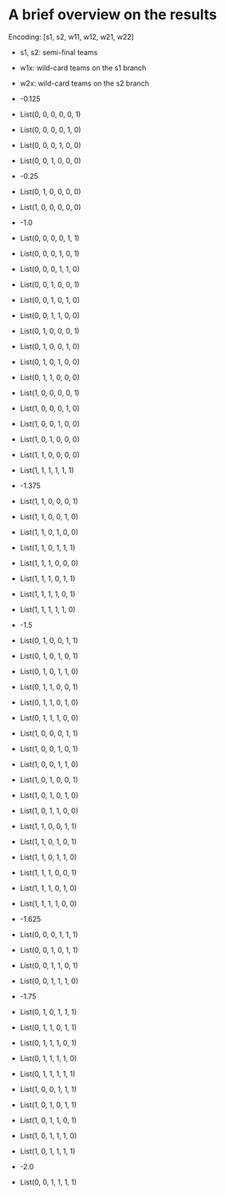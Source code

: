 A brief overview on the results
===============================
Encoding: [s1, s2, w11, w12, w21, w22]
 * s1, s2: semi-final teams
 * w1x: wild-card teams on the s1 branch
 * w2x: wild-card teams on the s2 branch

  * -0.125
   * List(0, 0, 0, 0, 0, 1)
   * List(0, 0, 0, 0, 1, 0)
   * List(0, 0, 0, 1, 0, 0)
   * List(0, 0, 1, 0, 0, 0)
  * -0.25
   * List(0, 1, 0, 0, 0, 0)
   * List(1, 0, 0, 0, 0, 0)
  * -1.0
   * List(0, 0, 0, 0, 1, 1)
   * List(0, 0, 0, 1, 0, 1)
   * List(0, 0, 0, 1, 1, 0)
   * List(0, 0, 1, 0, 0, 1)
   * List(0, 0, 1, 0, 1, 0)
   * List(0, 0, 1, 1, 0, 0)
   * List(0, 1, 0, 0, 0, 1)
   * List(0, 1, 0, 0, 1, 0)
   * List(0, 1, 0, 1, 0, 0)
   * List(0, 1, 1, 0, 0, 0)
   * List(1, 0, 0, 0, 0, 1)
   * List(1, 0, 0, 0, 1, 0)
   * List(1, 0, 0, 1, 0, 0)
   * List(1, 0, 1, 0, 0, 0)
   * List(1, 1, 0, 0, 0, 0)
   * List(1, 1, 1, 1, 1, 1)
  * -1.375
   * List(1, 1, 0, 0, 0, 1)
   * List(1, 1, 0, 0, 1, 0)
   * List(1, 1, 0, 1, 0, 0)
   * List(1, 1, 0, 1, 1, 1)
   * List(1, 1, 1, 0, 0, 0)
   * List(1, 1, 1, 0, 1, 1)
   * List(1, 1, 1, 1, 0, 1)
   * List(1, 1, 1, 1, 1, 0)
  * -1.5
   * List(0, 1, 0, 0, 1, 1)
   * List(0, 1, 0, 1, 0, 1)
   * List(0, 1, 0, 1, 1, 0)
   * List(0, 1, 1, 0, 0, 1)
   * List(0, 1, 1, 0, 1, 0)
   * List(0, 1, 1, 1, 0, 0)
   * List(1, 0, 0, 0, 1, 1)
   * List(1, 0, 0, 1, 0, 1)
   * List(1, 0, 0, 1, 1, 0)
   * List(1, 0, 1, 0, 0, 1)
   * List(1, 0, 1, 0, 1, 0)
   * List(1, 0, 1, 1, 0, 0)
   * List(1, 1, 0, 0, 1, 1)
   * List(1, 1, 0, 1, 0, 1)
   * List(1, 1, 0, 1, 1, 0)
   * List(1, 1, 1, 0, 0, 1)
   * List(1, 1, 1, 0, 1, 0)
   * List(1, 1, 1, 1, 0, 0)
  * -1.625
   * List(0, 0, 0, 1, 1, 1)
   * List(0, 0, 1, 0, 1, 1)
   * List(0, 0, 1, 1, 0, 1)
   * List(0, 0, 1, 1, 1, 0)
  * -1.75
   * List(0, 1, 0, 1, 1, 1)
   * List(0, 1, 1, 0, 1, 1)
   * List(0, 1, 1, 1, 0, 1)
   * List(0, 1, 1, 1, 1, 0)
   * List(0, 1, 1, 1, 1, 1)
   * List(1, 0, 0, 1, 1, 1)
   * List(1, 0, 1, 0, 1, 1)
   * List(1, 0, 1, 1, 0, 1)
   * List(1, 0, 1, 1, 1, 0)
   * List(1, 0, 1, 1, 1, 1)
  * -2.0
   * List(0, 0, 1, 1, 1, 1)
